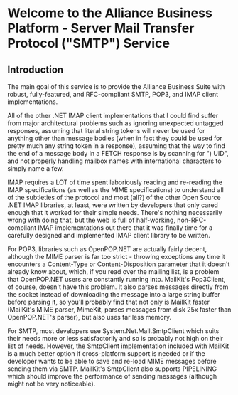 # Welcome to the Alliance Business Platform - Server Mail Transfer Protocol ("SMTP") Service

## Introduction

The main goal of this service is to provide the Alliance Business Suite with robust, fully-featured, and RFC-compliant SMTP, POP3, and IMAP client implementations.

All of the other .NET IMAP client implementations that I could find suffer from major architectural problems such as ignoring unexpected untagged responses, assuming that literal string tokens will never be used for anything other than message bodies (when in fact they could be used for pretty much any string token in a response), assuming that the way to find the end of a message body in a FETCH response is by scanning for ") UID", and not properly handling mailbox names with international characters to simply name a few.

IMAP requires a LOT of time spent laboriously reading and re-reading the IMAP specifications (as well as the MIME specifications) to understand all of the subtleties of the protocol and most (all?) of the other Open Source .NET IMAP libraries, at least, were written by developers that only cared enough that it worked for their simple needs. There's nothing necessarily wrong with doing that, but the web is full of half-working, non-RFC-compliant IMAP implementations out there that it was finally time for a carefully designed and implemented IMAP client library to be written.

For POP3, libraries such as OpenPOP.NET are actually fairly decent, although the MIME parser is far too strict - throwing exceptions any time it encounters a Content-Type or Content-Disposition parameter that it doesn't already know about, which, if you read over the mailing list, is a problem that OpenPOP.NET users are constantly running into. MailKit's Pop3Client, of course, doesn't have this problem. It also parses messages directly from the socket instead of downloading the message into a large string buffer before parsing it, so you'll probably find that not only is MailKit faster (MailKit's MIME parser, MimeKit, parses messages from disk 25x faster than OpenPOP.NET's parser), but also uses far less memory.

For SMTP, most developers use System.Net.Mail.SmtpClient which suits their needs more or less satisfactorily and so is probably not high on their list of needs. However, the SmtpClient implementation included with MailKit is a much better option if cross-platform support is needed or if the developer wants to be able to save and re-load MIME messages before sending them via SMTP. MailKit's SmtpClient also supports PIPELINING which should improve the performance of sending messages (although might not be very noticeable).